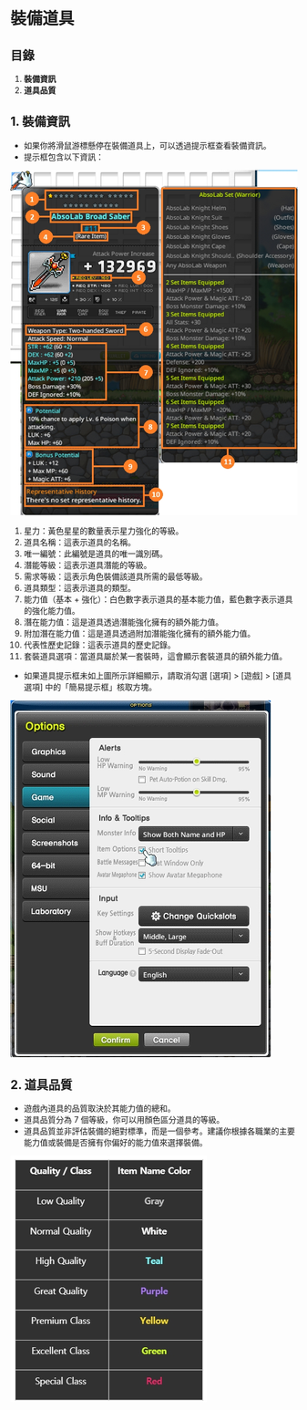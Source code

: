 # 裝備道具
## 目錄
1.  **裝備資訊**
2.  **道具品質**
## 1. 裝備資訊
*   如果你將滑鼠游標懸停在裝備道具上，可以透過提示框查看裝備資訊。
*   提示框包含以下資訊：

![](/images/msn-101/beginners-guide/item-and-equipment/image_1747236275982_443.png)

1.  星力：黃色星星的數量表示星力強化的等級。
2.  道具名稱：這表示道具的名稱。
3.  唯一編號：此編號是道具的唯一識別碼。
4.  潛能等級：這表示道具潛能的等級。
5.  需求等級：這表示角色裝備該道具所需的最低等級。
6.  道具類型：這表示道具的類型。
7.  能力值（基本 + 強化）：白色數字表示道具的基本能力值，藍色數字表示道具的強化能力值。
8.  潛在能力值：這是道具透過潛能強化擁有的額外能力值。
9.  附加潛在能力值：這是道具透過附加潛能強化擁有的額外能力值。
10. 代表性歷史記錄：這表示道具的歷史記錄。
11. 套裝道具選項：當道具屬於某一套裝時，這會顯示套裝道具的額外能力值。

*   如果道具提示框未如上圖所示詳細顯示，請取消勾選 \[選項\] > \[遊戲\] > \[道具選項\] 中的「簡易提示框」核取方塊。

![](/images/msn-101/beginners-guide/item-and-equipment/image_1747236275983_31.png)

## 2. 道具品質
*   遊戲內道具的品質取決於其能力值的總和。
*   道具品質分為 7 個等級，你可以用顏色區分道具的等級。
*   道具品質並非評估裝備的絕對標準，而是一個參考。建議你根據各職業的主要能力值或裝備是否擁有你偏好的能力值來選擇裝備。

![](/images/msn-101/beginners-guide/item-and-equipment/image_1747236275983_909.png)